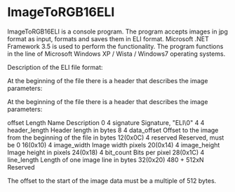 # ImageToRGB16ELI
ImageToRGB16ELI is a console program. The program accepts images in jpg format as input, formats and saves them in ELI format.
Microsoft .NET Framework 3.5 is used to perform the functionality. 
The program functions in the line of Microsoft Windows XP / Wista / Windows7 operating systems.

Description of the ELI file format:

At the beginning of the file there is a header that describes the image parameters:

At the beginning of the file there is a header that describes the image parameters:

offset   Length          Name               Description
0           4            signature          Signature, "ELI\0"
4           4            header_length      Header length in bytes
8           4            data_offset        Offset to the image from the beginning of 							 the file in bytes
12(0x0C)    4            reserved           Reserved, must be 0
16(0x10)    4            image_width        Image width pixels
20(0x14)    4            image_height       Image height in pixels
24(0x18)    4            bit_count          Bits per pixel
28(0x1C)    4            line_length        Length of one image line in bytes
32(0x20)    480 + 512xN  Reserved

The offset to the start of the image data must be a multiple of 512 bytes.
